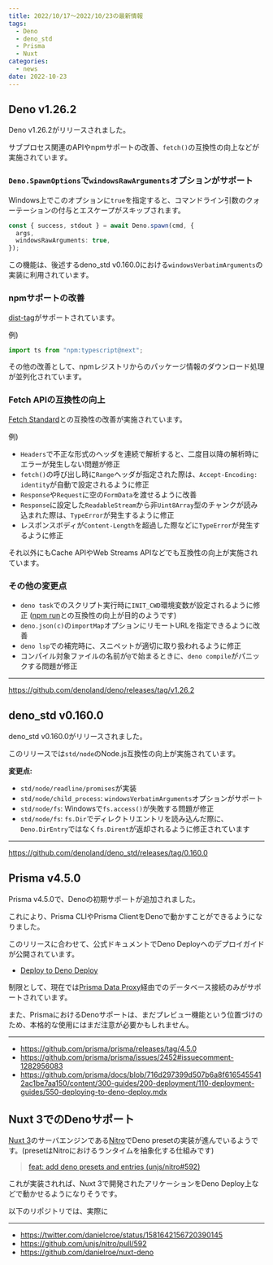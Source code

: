 ```yaml
---
title: 2022/10/17〜2022/10/23の最新情報
tags:
  - Deno
  - deno_std
  - Prisma
  - Nuxt
categories:
  - news
date: 2022-10-23
---
```


## Deno v1.26.2

Deno v1.26.2がリリースされました。

サブプロセス関連のAPIやnpmサポートの改善、`fetch()`の互換性の向上などが実施されています。

### `Deno.SpawnOptions`で`windowsRawArguments`オプションがサポート

Windows上でこのオプションに`true`を指定すると、コマンドライン引数のクォーテーションの付与とエスケープがスキップされます。

```typescript
const { success, stdout } = await Deno.spawn(cmd, {
  args,
  windowsRawArguments: true,
});
```

この機能は、後述するdeno_std v0.160.0における`windowsVerbatimArguments`の実装に利用されています。

### npmサポートの改善

[dist-tag](https://docs.npmjs.com/cli/v8/commands/npm-dist-tag)がサポートされています。

例)
        
```typescript
import ts from "npm:typescript@next";
```
        
その他の改善として、npmレジストリからのパッケージ情報のダウンロード処理が並列化されています。

### Fetch APIの互換性の向上

[Fetch Standard](https://fetch.spec.whatwg.org/)との互換性の改善が実施されています。

例)

- `Headers`で不正な形式のヘッダを連続で解析すると、二度目以降の解析時にエラーが発生しない問題が修正
- `fetch()`の呼び出し時に`Range`ヘッダが指定された際は、`Accept-Encoding: identity`が自動で設定されるように修正
- `Response`や`Request`に空の`FormData`を渡せるように改善
- `Response`に設定した`ReadableStream`から非`Uint8Array`型のチャンクが読み込まれた際は、`TypeError`が発生するように修正
- レスポンスボディが`Content-Length`を超過した際などに`TypeError`が発生するように修正

それ以外にもCache APIやWeb Streams APIなどでも互換性の向上が実施されています。

### その他の変更点

- `deno task`でのスクリプト実行時に`INIT_CWD`環境変数が設定されるように修正 ([npm run](https://docs.npmjs.com/cli/v8/commands/npm-run-script)との互換性の向上が目的のようです)
- `deno.json(c)`の`importMap`オプションにリモートURLを指定できるように改善
- `deno lsp`での補完時に、スニペットが適切に取り扱われるように修正
- コンパイル対象ファイルの名前が`@`で始まるときに、`deno compile`がパニックする問題が修正

---

https://github.com/denoland/deno/releases/tag/v1.26.2

## deno_std v0.160.0

deno_std v0.160.0がリリースされました。

このリリースでは`std/node`のNode.js互換性の向上が実施されています。

**変更点:**

- `std/node/readline/promises`が実装
- `std/node/child_process`: `windowsVerbatimArguments`オプションがサポート
- `std/node/fs`: Windowsで`fs.access()`が失敗する問題が修正
- `std/node/fs`: `fs.Dir`でディレクトリエントリを読み込んだ際に、 `Deno.DirEntry`ではなく`fs.Dirent`が返却されるように修正されています

---

https://github.com/denoland/deno_std/releases/tag/0.160.0

## Prisma v4.5.0

Prisma v4.5.0で、Denoの初期サポートが追加されました。

これにより、Prisma CLIやPrisma ClientをDenoで動かすことができるようになりました。

このリリースに合わせて、公式ドキュメントでDeno Deployへのデプロイガイドが公開されています。

- [Deploy to Deno Deploy](https://www.prisma.io/docs/guides/deployment/deployment-guides/deploying-to-deno-deploy)

制限として、現在では[Prisma Data Proxy](https://www.prisma.io/docs/data-platform/data-proxy)経由でのデータベース接続のみがサポートされています。

また、PrismaにおけるDenoサポートは、まだプレビュー機能という位置づけのため、本格的な使用にはまだ注意が必要かもしれません。

---

- https://github.com/prisma/prisma/releases/tag/4.5.0
- https://github.com/prisma/prisma/issues/2452#issuecomment-1282956083
- https://github.com/prisma/docs/blob/716d297399d507b6a8f6165455412ac1be7aa150/content/300-guides/200-deployment/110-deployment-guides/550-deploying-to-deno-deploy.mdx

## Nuxt 3でのDenoサポート

[Nuxt 3](https://v3.nuxtjs.org/)のサーバエンジンである[Nitro](https://github.com/unjs/nitro)でDeno presetの実装が進んでいるようです。(presetはNitroにおけるランタイムを抽象化する仕組みです)

> [feat: add deno presets and entries (unjs/nitro#592)](https://github.com/unjs/nitro/pull/592)

これが実装されれば、Nuxt 3で開発されたアリケーションをDeno Deploy上などで動かせるようになりそうです。

以下のリポジトリでは、実際に

---

- https://twitter.com/danielcroe/status/1581642156720390145
- https://github.com/unjs/nitro/pull/592
- https://github.com/danielroe/nuxt-deno

